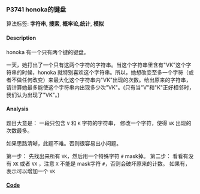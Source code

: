 ### P3741 honoka的键盘

算法标签: **字符串**, **搜索**, **概率论,统计**, **模拟**


#### Description

honoka 有一个只有两个键的键盘。

一天，她打出了一个只有这两个字符的字符串。当这个字符串里含有"VK"这个字符串的时候，honoka 就特别喜欢这个字符串。所以，她想改变至多一个字符（或者不做任何改变）来最大化这个字符串内"VK"出现的次数。给出原来的字符串，请计算她最多能使这个字符串内出现多少次"VK"。(只有当"V"和"K"正好相邻时，我们认为出现了"VK"。)


#### Analysis

题目大意是： 一段只包含 `V` 和 `K` 字符的字符串， 修改一个字符，使得 `VK` 出现的次数最多。

如果思路清晰，此题不难。否则很容易出小问题。

第一步： 先找出来所有 `VK`，然后用一个特殊字符 `#` mask掉。
第二步： 看看有没有 `XK` 或者 `VX` ，注意 `X` 不能是 mask字符 `#`，否则会破坏原来的计数。 如果有， 表示可以增加一个 `VK`



#### [Code](../cpp/p3741.cpp)
